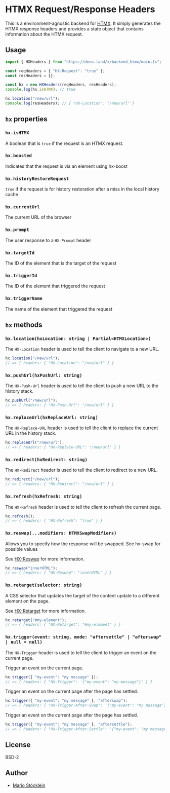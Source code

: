 # HTMX Request/Response Headers

This is a environment-agnostic backend for [HTMX](https://htmx.org/). It simply
generates the HTMX response headers and provides a state object that contains
information about the HTMX request.

## Usage

```ts
import { HXHeaders } from "https://deno.land/x/backend_htmx/main.ts";

const reqHeaders = { "HX-Request": "true" };
const resHeaders = {};

const hx = new HXHeaders(reqHeaders, resHeaders);
console.log(hx.isHTMX); // true

hx.location("/new/url");
console.log(resHeaders); // { "HX-Location": "/new/url" }
```

## `hx` properties

### `hx.isHTMX`

A boolean that is `true` if the request is an HTMX request.

### `hx.boosted`

Indicates that the request is via an element using hx-boost

### `hx.historyRestoreRequest`

`true` if the request is for history restoration after a miss in the local
history cache

### `hx.currentUrl`

The current URL of the browser

### `hx.prompt`

The user response to a `HX-Prompt` header

### `hx.targetId`

The ID of the element that is the target of the request

### `hx.triggerId`

The ID of the element that triggered the request

### `hx.triggerName`

The name of the element that triggered the request

## `hx` methods

### `hx.location(hxLocation: string | Partial<HTMXLocation>)`

The `HX-Location` header is used to tell the client to navigate to a new URL.

```ts
hx.location("/new/url");
// => { headers: { "HX-Location": "/new/url" } }
```

### `hx.pushUrl(hxPushUrl: string)`

The `HX-Push-Url` header is used to tell the client to push a new URL to the
history stack.

```ts
hx.pushUrl("/new/url");
// => { headers: { "HX-Push-Url": "/new/url" } }
```

### `hx.replaceUrl(hxReplaceUrl: string)`

The `HX-Replace-URL` header is used to tell the client to replace the current
URL in the history stack.

```ts
hx.replaceUrl("/new/url");
// => { headers: { "HX-Replace-URL": "/new/url" } }
```

### `hx.redirect(hxRedirect: string)`

The `HX-Redirect` header is used to tell the client to redirect to a new URL.

```ts
hx.redirect("/new/url");
// => { headers: { "HX-Redirect": "/new/url" } }
```

### `hx.refresh(hxRefresh: string)`

The `HX-Refresh` header is used to tell the client to refresh the current page.

```ts
hx.refresh();
// => { headers: { "HX-Refresh": "true" } }
```

### `hx.reswap(...modifiers: HTMXSwapModifiers)`

Allows you to specify how the response will be swapped. See hx-swap for possible
values

See [HX-Reswap](https://htmx.org/reference/#response_headers) for more
information.

```ts
hx.reswap("innerHTML");
// => { headers: { "HX-Reswap": "innerHTML" } }
```

### `hx.retarget(selector: string)`

A CSS selector that updates the target of the content update to a different
element on the page.

See [HX-Retarget](https://htmx.org/reference/#response_headers) for more
information.

```ts
hx.retarget("#my-element");
// => { headers: { "HX-Retarget": "#my-element" } }
```

### `hx.trigger(event: string, mode: "aftersettle" | "afterswap" | null = null)`

The `HX-Trigger` header is used to tell the client to trigger an event on the
current page.

Trigger an event on the current page.

```ts
hx.trigger({ "my-event": "my message" });
// => { headers: { "HX-Trigger": '{"my-event": "my message"}' } }
```

Trigger an event on the current page after the page has settled.

```ts
hx.trigger({ "my-event": "my message" }, "afterswap");
// => { headers: { "HX-Trigger-After-Swap": '{"my-event": "my message"}' } }
```

Trigger an event on the current page after the page has settled.

```ts
hx.trigger({ "my-event": "my message" }, "aftersettle");
// => { headers: { "HX-Trigger-After-Settle": '{"my-event": "my message"}' } }
```

## License

BSD-2

## Author

- [Mario Stöcklein](https://github.com/mstoecklein)
